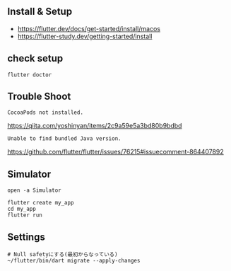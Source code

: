 ## Install & Setup
- https://flutter.dev/docs/get-started/install/macos
- https://flutter-study.dev/getting-started/install

## check setup
```
flutter doctor
```

## Trouble Shoot

```
CocoaPods not installed.
```
https://qiita.com/yoshinyan/items/2c9a59e5a3bd80b9bdbd

```
Unable to find bundled Java version.
```
https://github.com/flutter/flutter/issues/76215#issuecomment-864407892

## Simulator
```
open -a Simulator
```

```
flutter create my_app
cd my_app
flutter run
```

## Settings
```
# Null safetyにする(最初からなっている)
~/flutter/bin/dart migrate --apply-changes
```
